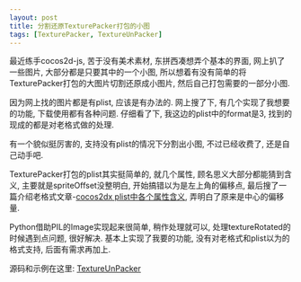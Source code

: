 ```yaml
---
layout: post
title: 分割还原TexturePacker打包的小图
tags: [TexturePacker, TextureUnPacker]
---
```


最近练手cocos2d-js, 苦于没有美术素材, 东拼西凑想弄个基本的界面, 网上扒了一些图片, 大部分都是只要其中的一个小图, 所以想着有没有简单的将TexturePacker打包的大图片切割还原成小图片, 然后自己打包需要的一部分小图.

因为网上找的图片都是有plist, 应该是有办法的. 网上搜了下, 有几个实现了我想要的功能, 下载使用都有各种问题. 仔细看了下, 我这边的plist中的format是3, 找到的现成的都是对老格式做的处理.

<!--more-->

有一个貌似挺厉害的, 支持没有plist的情况下分割出小图, 不过已经收费了, 还是自己动手吧.

TexturePacker打包的plist其实挺简单的, 就几个属性, 顾名思义大部分都能猜到含义, 主要就是spriteOffset没整明白, 开始搞错以为是左上角的偏移点, 最后搜了一篇介绍老格式文章-[cocos2dx plist中各个属性含义](1), 弄明白了原来是中心的偏移量.

Python借助PIL的Image实现起来很简单, 稍作处理就可以, 处理textureRotated的时候遇到点问题, 很好解决. 基本上实现了我要的功能, 没有对老格式和plist以为的格式支持, 后面有需求再加上.

源码和示例在这里: [TextureUnPacker](2)


[1]: http://blog.csdn.net/ranky2009/article/details/19566479
[2]: https://github.com/likebeta/TextureUnPacker

